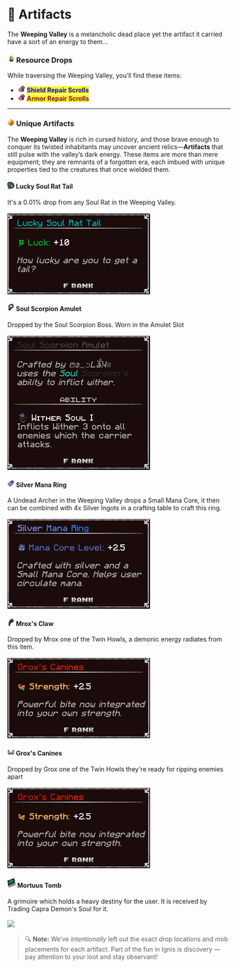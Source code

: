 # 📿 Artifacts

The **Weeping Valley** is a melancholic  dead place yet the artifact it carried have a sort of an energy to them...

### ![](../../../.gitbook/assets/orangecrystal.png) Resource Drops

While traversing the Weeping Valley, you’ll find these items:

* ![](../../../.gitbook/assets/shieldscroll.png) <mark style="color:blue;">**Shield Repair Scrolls**</mark>
* ![](../../../.gitbook/assets/repairscroll.png) <mark style="color:purple;">**Armor Repair Scrolls**</mark>

***

### ![](../../../.gitbook/assets/tool-orb.png) Unique Artifacts

The **Weeping Valley** is rich in cursed history, and those brave enough to conquer its twisted inhabitants may uncover ancient relics—**Artifacts** that still pulse with the valley’s dark energy. These items are more than mere equipment; they are remnants of a forgotten era, each imbued with unique properties tied to the creatures that once wielded them.

#### ![](../../../.gitbook/assets/luckyrattail.png) Lucky Soul Rat Tail

It's a 0.01% drop from any Soul Rat in the Weeping Valley.\
\
![](<../../../.gitbook/assets/image (19).png>)

#### ![](<../../../.gitbook/assets/witherscartifact (1).png>) Soul Scorpion Amulet

Dropped by the Soul Scorpion Boss. Worn in the Amulet Slot\
\
![](<../../../.gitbook/assets/image (18).png>)

#### ![](../../../.gitbook/assets/mediummanaring.png) Silver Mana Ring

A Undead Archer in the Weeping Valley drops a Small Mana Core, it then can be combined with 4x Silver Ingots in a crafting table to craft this ring.\
\
![](<../../../.gitbook/assets/image (20).png>)

#### ![](../../../.gitbook/assets/spaces_6yr2oI9PwLQ7DW24nBxU_uploads_MCnm97cB4dIqsQGNq7Rs_drako_claw.webp) Mrox's Claw

Dropped by Mrox one of the Twin Howls, a demonic energy radiates from this item.\
\
![](../../../.gitbook/assets/https___files.gitbook.com_v0_b_gitbook-x-prod.appspot.com_o_spaces_2F6yr2oI9PwLQ7DW24nBxU_2Fuploads_2FQ4CjSJ2dgsMlr8j3SADe_2Fimage-1.png)

#### ![](../../../.gitbook/assets/groxcanines.png) **Grox's Canines**

Dropped by Grox one of the Twin Howls they're ready for ripping enemies apart\
\
![](../../../.gitbook/assets/https___files.gitbook.com_v0_b_gitbook-x-prod.appspot.com_o_spaces_2F6yr2oI9PwLQ7DW24nBxU_2Fuploads_2FQ4CjSJ2dgsMlr8j3SADe_2Fimage.png)

#### ![](<../../../.gitbook/assets/image (3).png>) **Mortuus Tomb**

A grimoire which holds a heavy destiny for the user. It is received by Trading Capra Demon's Soul for it.\
\
![](../../../.gitbook/assets/https___files.gitbook.com_v0_b_gitbook-x-prod.appspot.com_o_spaces_2F6yr2oI9PwLQ7DW24nBxU_2Fuploads_2F5g0FmUx4UQsyX6sS0dHi_2Fimage.avif)

> 🔍 **Note:** We’ve _intentionally_ left out the exact drop locations and mob placements for each artifact. Part of the fun in Ignis is discovery — pay attention to your loot and stay observant!

